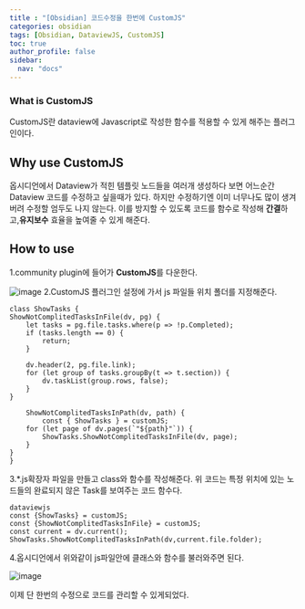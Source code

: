 ```yaml
---
title : "[Obsidian] 코드수정을 한번에 CustomJS"
categories: obsidian
tags: [Obsidian, DataviewJS, CustomJS]
toc: true
author_profile: false
sidebar:
  nav: "docs"
---
```


### What is CustomJS
CustomJS란 dataview에 Javascript로 작성한 함수를 적용할 수 있게 해주는 플러그인이다.

## Why use CustomJS
옵시디언에서 Dataview가 적힌 템플릿 노드들을 여러개 생성하다 보면 어느순간 Dataview 코드를 수정하고 싶을때가 있다. 하지만 수정하기엔 이미 너무나도 많이 생겨버려 수정할 엄두도 나지 않는다. 이를 방지할 수 있도록 코드를 함수로 작성해 **간결**하고,**유지보수** 효율을 높여줄 수 있게 해준다.

## How to use
1.community plugin에 들어가 **CustomJS**를 다운한다.

![image](https://github.com/mohitto55/mohitto55.github.io/assets/154340583/1313b76b-c6de-493c-aa75-3b7fdb766b6e)
2.CustomJS 플러그인 설정에 가서 js 파일들 위치 폴더를 지정해준다.
<br/>
```
class ShowTasks {
ShowNotComplitedTasksInFile(dv, pg) {
	let tasks = pg.file.tasks.where(p => !p.Completed);
	if (tasks.length == 0) {
		return;
	}

	dv.header(2, pg.file.link);
	for (let group of tasks.groupBy(t => t.section)) {
		dv.taskList(group.rows, false);
	}
}

	ShowNotComplitedTasksInPath(dv, path) {
		const { ShowTasks } = customJS;
	for (let page of dv.pages(`"${path}"`)) {
		ShowTasks.ShowNotComplitedTasksInFile(dv, page);
	}
}
}
```
3.*.js확장자 파일을 만들고 class와 함수를 작성해준다.
위 코드는 특정 위치에 있는 노드들의 완료되지 않은 Task를 보여주는 코드 함수다.
<br/>

```
dataviewjs
const {ShowTasks} = customJS;
const {ShowNotComplitedTasksInFile} = customJS;
const current = dv.current();
ShowTasks.ShowNotComplitedTasksInPath(dv,current.file.folder);
```

4.옵시디언에서 위와같이 js파일안에 클래스와 함수를 불러와주면 된다.

![image](https://github.com/mohitto55/mohitto55.github.io/assets/154340583/24e1274b-75e9-4679-aa3b-f82d09eb1d6c)

이제 단 한번의 수정으로 코드를 관리할 수 있게되었다.